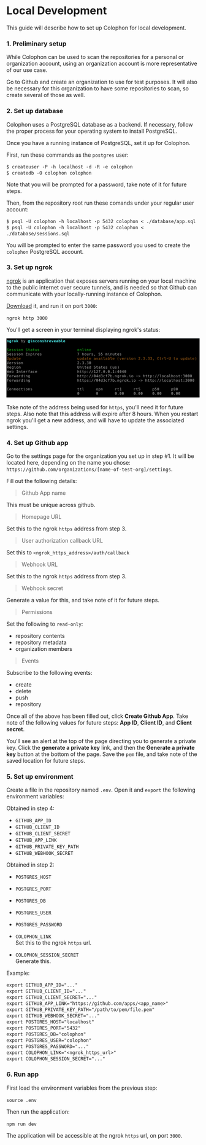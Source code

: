 # Local Development

This guide will describe how to set up Colophon for local development.

### 1. Preliminary setup

While Colophon can be used to scan the repositories for a personal or organization account, using an organization account is more representative of our use case.

Go to Github and create an organization to use for test purposes.  It will also be necessary for this organization to have some repositories to scan, so create several of those as well.

### 2. Set up database

Colophon uses a PostgreSQL database as a backend.  If necessary, follow the proper process for your operating system to install PostgreSQL.

Once you have a running instance of PostgreSQL, set it up for Colophon.

First, run these commands as the `postgres` user:

```
$ createuser -P -h localhost -d -R -e colophon
$ createdb -O colophon colophon
```

Note that you will be prompted for a password, take note of it for future steps.

Then, from the repository root run these comands under your regular user account:

```
$ psql -U colophon -h localhost -p 5432 colophon < ./database/app.sql
$ psql -U colophon -h localhost -p 5432 colophon < ./database/sessions.sql
```

You will be prompted to enter the same password you used to create the `colophon` PostgreSQL account.

### 3. Set up ngrok

[ngrok](https://ngrok.com/) is an application that exposes servers running on your local machine to the public internet over secure tunnels, and is needed so that Github can communicate with your locally-running instance of Colophon.

[Download](https://ngrok.com/download) it, and run it on port `3000`:

`ngrok http 3000`

You'll get a screen in your terminal displaying ngrok's status:

![ngrok status](./assets/ngrok.png)

Take note of the address being used for `https`, you'll need it for future steps.  Also note that this address will expire after 8 hours.  When you restart ngrok you'll get a new address, and will have to update the associated settings.

### 4. Set up Github app

Go to the settings page for the organization you set up in step #1.  It will be located here, depending on the name you chose: `https://github.com/organizations/[name-of-test-org]/settings`.

Fill out the following details:

> Github App name

This must be unique across github.

> Homepage URL

Set this to the ngrok `https` address from step 3.

> User authorization callback URL

Set this to `<ngrok_https_address>/auth/callback`

> Webhook URL

Set this to the ngrok `https` address from step 3.

> Webhook secret

Generate a value for this, and take note of it for future steps.

> Permissions

Set the following to `read-only`:
- repository contents
- repository metadata
- organization members

> Events

Subscribe to the following events:
- create
- delete
- push
- repository

Once all of the above has been filled out, click **Create Github App**. Take note of the following values for future steps: **App ID**, **Client ID**, and **Client secret**.

You'll see an alert at the top of the page directing you to generate a private key.  Click the **generate a private key** link, and then the **Generate a private key** button at the bottom of the page.  Save the `pem` file, and take note of the saved location for future steps.

### 5. Set up environment

Create a file in the repository named `.env`.  Open it and `export` the following environment variables:

Obtained in step 4:
- `GITHUB_APP_ID`
- `GITHUB_CLIENT_ID`
- `GITHUB_CLIENT_SECRET`
- `GITHUB_APP_LINK`
- `GITHUB_PRIVATE_KEY_PATH`
- `GITHUB_WEBHOOK_SECRET`

Obtained in step 2:
- `POSTGRES_HOST`
- `POSTGRES_PORT`
- `POSTGRES_DB`
- `POSTGRES_USER`
- `POSTGRES_PASSWORD`

- `COLOPHON_LINK`  
Set this to the ngrok `https` url.
- `COLOPHON_SESSION_SECRET`  
Generate this.

Example:

```
export GITHUB_APP_ID="..."
export GITHUB_CLIENT_ID="..."
export GITHUB_CLIENT_SECRET="..."
export GITHUB_APP_LINK="https://github.com/apps/<app_name>"
export GITHUB_PRIVATE_KEY_PATH="/path/to/pem/file.pem"
export GITHUB_WEBHOOK_SECRET="..."
export POSTGRES_HOST="localhost"
export POSTGRES_PORT="5432"
export POSTGRES_DB="colophon"
export POSTGRES_USER="colophon"
export POSTGRES_PASSWORD="..."
export COLOPHON_LINK="<ngrok_https_url>"
export COLOPHON_SESSION_SECRET="..."
```

### 6. Run app

First load the environment variables from the previous step:

`source .env`

Then run the application:

`npm run dev`

The application will be accessible at the ngrok `https` url, on port `3000`.

